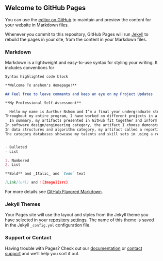 ## Welcome to GitHub Pages

You can use the [editor on GitHub](https://github.com/anshom/CS-499-Q1529.github.io/edit/gh-pages/index.md) to maintain and preview the content for your website in Markdown files.

Whenever you commit to this repository, GitHub Pages will run [Jekyll](https://jekyllrb.com/) to rebuild the pages in your site, from the content in your Markdown files.

### Markdown

Markdown is a lightweight and easy-to-use syntax for styling your writing. It includes conventions for

```markdown
Syntax highlighted code block

**Welcome To anshom's Homepage!**

## Feel free to leave comments and keep an eye on my Project Updates

**My Professional Self-Assessment**

  Hello my name is Aurthur Nshom and I’m a final year undergraduate student at Southern New Hampshire University, majoring in Computer Science. In completing my coursework throughout my computer science program and developing this ePortfolio, I have gained different skill sets and strengths that have shaped my professional goals and values and have put me in a position to enter into the real world of  computer science with skills that are necessary in this field.
Throughout my entire program, I have worked on different projects in a collaborative environment with my classmates to ensure that our projects are completed in a timely manner as well as working to help one another achieve his/her tasks effectively. For example, I worked on a project in CS-310 (Collaboration & Team Project), where we use GitHub as source control to collaborate with one another through code reviews, creating branches from master repositories  and pushing back changes into master branch, reviewing one another’s code to ensure the code follows best coding standard and practices. I have also worked and communicated very effectively with stakeholders on different internship projects using SCRUM, participated in meetings ranging from standup meetings to spring reviews, spring planning and spring retrospective where we discuss different ways of handling bugs and defects in code. I have gained enormous skills on a project in CS-320 (Software Test, Automation & QA), where I learned different techniques of performing software test and automation. In data structures and algorithms, I took CS-260 (Data structures & Algorithms) and CS-340 (Client/Server Development) where I leaned different programming languages including python and java, and also worked on an existing code by enhancing it to create an industry standard report for stock market securities information. Considering software design/engineering, I worked on a project to create a 3D model kitchen chair using modern OpenGL software, applying different textures and lighting to the object. In databases, I have worked on an existing database to write SQL queries to create, insert, retrieve and delete specific records from different tables using different types of join. On security, I took CS-305 (Software Security) where I learn how to troubleshoot, identify and mitigate vulnerabilities in a software project. For example, in this project, I used the dependency check report tool to identify vulnerabilities in an existing code and find out strategies for mitigation. 
  In summary, my artifacts presented in GitHub fit together and inform my portfolio by integrating the knowledge and skills I have developed in different areas throughout my computer science program ranging from software design/engineering, algorithms and data structures to databases. The artifacts have demonstrated strategies for building collaborative environments, provided ways that solve given problems using algorithmic principles while managing the trade-off involved in design choices, and provided skills and practices for implementing computer science solutions that deliver value and accomplish industry specific goals. 
In software design/engineering category, the artifact I choose demonstrates the skills and abilities I have developed that have shaped my computer science goals and values. These skills and abilities include, utilizing organized geometry to ensure that polygons on a 3D model object are well spaced and connected, giving a low-polygon representation of the real-world object, being able to navigate a 3D model object through input devices such as keyboards and mouse on different orientations, creation of computational graphics and visualization using modern OpenGL software, and the skill to create interactive graphics applications that respond to input devices as well. 
In data structures and algorithm category, my artifact called a reporting service for a basic stock market securities information using Restful API web-based protocol & MongoDB showcase my talents and abilities in using MongoDB import tool to create and inserts documents into a database collection. The ability to use CRUD operations to create, retrieve, update and delete documents from a collection and the talents to implement a Restful API call using functions and CRUD operations on a database. It also demonstrates the value of applying comments in a piece of software that makes it easier to read and understand. 
The category databases showcase my talents and skill sets in using a real-world scenario of an existing database to ensure the integrity and functionality of programs by identifying and correcting syntax errors in SQL queries. The skills to apply proper SQL syntax to retrieve, sort, and restrict data from a database, develop and combine data from multiple sources using SQL statements and logical data manipulation and management techniques can be evident in the artifact. Being able to perform accurate calculations by aggregating data and applying SQL summary functions and assessing the functionality of embedded SQL statements, functional calls and stored procedures within different scenarios is also demonstrated by this artifact. These skill sets and talents explained above can be evident in the various categories of artifacts found in GitHub.   


- Bulleted
- List

1. Numbered
2. List

**Bold** and _Italic_ and `Code` text

[Link](url) and ![Image](src)
```

For more details see [GitHub Flavored Markdown](https://guides.github.com/features/mastering-markdown/).

### Jekyll Themes

Your Pages site will use the layout and styles from the Jekyll theme you have selected in your [repository settings](https://github.com/anshom/CS-499-Q1529.github.io/settings). The name of this theme is saved in the Jekyll `_config.yml` configuration file.

### Support or Contact

Having trouble with Pages? Check out our [documentation](https://docs.github.com/categories/github-pages-basics/) or [contact support](https://github.com/contact) and we’ll help you sort it out.
